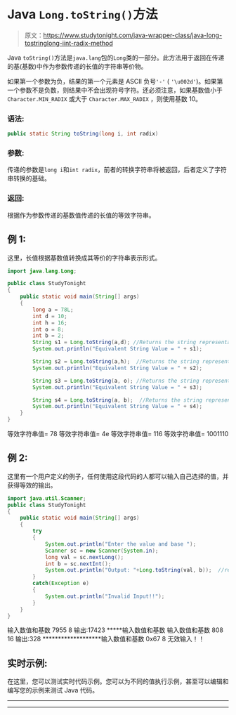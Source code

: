 # Java `Long.toString()`方法

> 原文：<https://www.studytonight.com/java-wrapper-class/java-long-tostringlong-iint-radix-method>

Java `toString()`方法是`java.lang`包的`Long`类的一部分。此方法用于返回在传递的基(基数)中作为参数传递的长值的字符串等价物。

如果第一个参数为负，结果的第一个元素是 ASCII 负号`'-'` ( `'\u002d'`)。如果第一个参数不是负数，则结果中不会出现符号字符。还必须注意，如果基数值小于`Character.MIN_RADIX` 或大于 `Character.MAX_RADIX` ，则使用基数 10。

### 语法:

```java
public static String toString(long i, int radix) 
```

### 参数:

传递的参数是`long i`和`int radix`，前者的转换字符串将被返回，后者定义了字符串转换的基础。

### 返回:

根据作为参数传递的基数值传递的长值的等效字符串。

## 例 1:

这里，长值根据基数值转换成其等价的字符串表示形式。

```java
import java.lang.Long;

public class StudyTonight
{  
	public static void main(String[] args)
	{  
		long a = 78L;
		int d = 10;
		int h = 16;
		int o = 8;
		int b = 2;
		String s1 = Long.toString(a,d); //Returns the string representation of the long value with radix 10  
		System.out.println("Equivalent String Value = " + s1);   

		String s2 = Long.toString(a,h);  //Returns the string representation of the long value with radix 16  
		System.out.println("Equivalent String Value = " + s2);  

		String s3 = Long.toString(a, o); //Returns the string representation of the long value with radix 8   
		System.out.println("Equivalent String Value = " + s3);  

		String s4 = Long.toString(a, b);  //Returns the string representation of the long value with radix 2  
		System.out.println("Equivalent String Value = " + s4);  
	}  
}
```

等效字符串值= 78
等效字符串值= 4e
等效字符串值= 116
等效字符串值= 1001110

## 例 2:

这里有一个用户定义的例子，任何使用这段代码的人都可以输入自己选择的值，并获得等效的输出。

```java
import java.util.Scanner;  
public class StudyTonight 
{  
	public static void main(String[] args) 
	{  
		try
		{
			System.out.println("Enter the value and base ");  
			Scanner sc = new Scanner(System.in);  
			long val = sc.nextLong();  
			int b = sc.nextInt();  
			System.out.println("Output: "+Long.toString(val, b));  //returns string with equivalent base
		}
		catch(Exception e)
		{
			System.out.println("Invalid Input!!");
		}
	}  
}
```

输入数值和基数
7955 8
输出:17423
*****输入数值和基数
输入数值和基数
808 16
输出:328
*******************输入数值和基数
0x67 8
无效输入！！

## 实时示例:

在这里，您可以测试实时代码示例。您可以为不同的值执行示例，甚至可以编辑和编写您的示例来测试 Java 代码。

* * *

* * *